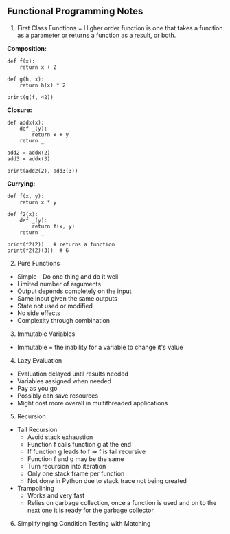 ## Functional Programming Notes

1. First Class Functions
= Higher order function is one that takes a function as a parameter or returns a function as a result, or both.

**Composition:**
```
def f(x):
    return x + 2

def g(h, x):
    return h(x) * 2

print(g(f, 42))
```

**Closure:**
```
def addx(x):
    def _(y):
        return x + y
    return _

add2 = addx(2)
add3 = addx(3)

print(add2(2), add3(3))
```

**Currying:**
```
def f(x, y):
    return x * y

def f2(x):
    def _(y):
        return f(x, y)
    return _

print(f2(2))   # returns a function
print(f2(2)(3))  # 6
```

2. Pure Functions
- Simple - Do one thing and do it well
- Limited number of arguments
- Output depends completely on the input
- Same input given the same outputs
- State not used or modified
- No side effects
- Complexity through combination

3. Immutable Variables
- Immutable = the inability for a variable to change it's value

4. Lazy Evaluation
- Evaluation delayed until results needed
- Variables assigned when needed
- Pay as you go
- Possibly can save resources
- Might cost more overall in multithreaded applications

5. Recursion
- Tail Recursion
    - Avoid stack exhaustion
    - Function f calls function g at the end
    - If function g leads to f => f is tail recursive
    - Function f and g may be the same
    - Turn recursion into iteration
    - Only one stack frame per function
    - Not done in Python due to stack trace not being created
- Trampolining
    - Works and very fast
    - Relies on garbage collection, once a function is used and on to the next one it is ready for the garbage collector

6. Simplifyinging Condition Testing with Matching